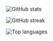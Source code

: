 ![GitHub stats](https://github-readme-stats.vercel.app/api?username=tkhapchaev&show_icons=true&include_all_commits=true&theme=tokyonight)

![GitHub streak](https://github-readme-streak-stats.herokuapp.com/?user=tkhapchaev&theme=tokyonight)

![Top languages](https://github-readme-stats.vercel.app/api/top-langs/?username=tkhapchaev&theme=tokyonight)
